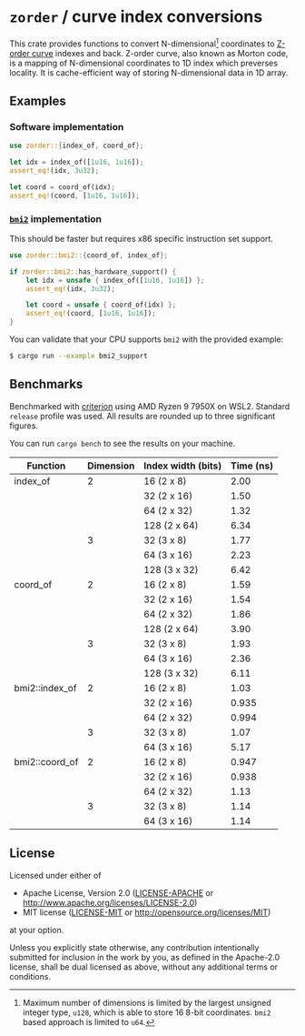 # `zorder` / curve index conversions

This crate provides functions to convert N-dimensional[^1] coordinates to [Z-order curve](https://en.wikipedia.org/wiki/Z-order_curve) indexes and back. Z-order curve, also known as Morton code, is a mapping of N-dimensional coordinates to 1D index which preverses locality. It is cache-efficient way of storing N-dimensional data in 1D array.

[^1]: Maximum number of dimensions is limited by the largest unsigned integer type, `u128`, which is able to store 16 8-bit coordinates. `bmi2` based approach is limited to `u64`.

## Examples

### Software implementation

```rust
use zorder::{index_of, coord_of};

let idx = index_of([1u16, 1u16]);
assert_eq!(idx, 3u32);

let coord = coord_of(idx);
assert_eq!(coord, [1u16, 1u16]);
```

### [`bmi2`](https://en.wikipedia.org/wiki/X86_Bit_manipulation_instruction_set) implementation

This should be faster but requires x86 specific instruction set support.

```rust
use zorder::bmi2::{coord_of, index_of};

if zorder::bmi2::has_hardware_support() {
    let idx = unsafe { index_of([1u16, 1u16]) };
    assert_eq!(idx, 3u32);

    let coord = unsafe { coord_of(idx) };
    assert_eq!(coord, [1u16, 1u16]);
}
```

You can validate that your CPU supports `bmi2` with the provided example:

```sh
$ cargo run --example bmi2_support
```

## Benchmarks

Benchmarked with [criterion](https://github.com/bheisler/criterion.rs) using AMD Ryzen 9 7950X on WSL2. Standard `release` profile was used. All results are rounded up to three significant figures.

You can run `cargo bench` to see the results on your machine.

| Function       | Dimension | Index width (bits) | Time (ns) |
| -------------- | --------- | ------------------ | --------- |
| index_of       | 2         | 16  (2 x 8)        | 2.00      |
|                |           | 32  (2 x 16)       | 1.50      |
|                |           | 64  (2 x 32)       | 1.32      |
|                |           | 128 (2 x 64)       | 6.34      |
|                | 3         | 32  (3 x 8)        | 1.77      |
|                |           | 64  (3 x 16)       | 2.23      |
|                |           | 128 (3 x 32)       | 6.42      |
| coord_of       | 2         | 16  (2 x 8)        | 1.59      |
|                |           | 32  (2 x 16)       | 1.54      |
|                |           | 64  (2 x 32)       | 1.86      |
|                |           | 128 (2 x 64)       | 3.90      |
|                | 3         | 32  (3 x 8)        | 1.93      |
|                |           | 64  (3 x 16)       | 2.36      |
|                |           | 128 (3 x 32)       | 6.11      |
| bmi2::index_of | 2         | 16  (2 x 8)        | 1.03      |
|                |           | 32  (2 x 16)       | 0.935     |
|                |           | 64  (2 x 32)       | 0.994     |
|                | 3         | 32  (3 x 8)        | 1.07      |
|                |           | 64  (3 x 16)       | 5.17      |
| bmi2::coord_of | 2         | 16  (2 x 8)        | 0.947     |
|                |           | 32  (2 x 16)       | 0.938     |
|                |           | 64  (2 x 32)       | 1.13      |
|                | 3         | 32  (3 x 8)        | 1.14      |
|                |           | 64  (3 x 16)       | 1.14      |

## License

Licensed under either of

- Apache License, Version 2.0
  ([LICENSE-APACHE](LICENSE-APACHE) or http://www.apache.org/licenses/LICENSE-2.0)
- MIT license
  ([LICENSE-MIT](LICENSE-MIT) or http://opensource.org/licenses/MIT)

at your option.

Unless you explicitly state otherwise, any contribution intentionally submitted
for inclusion in the work by you, as defined in the Apache-2.0 license, shall be
dual licensed as above, without any additional terms or conditions.
